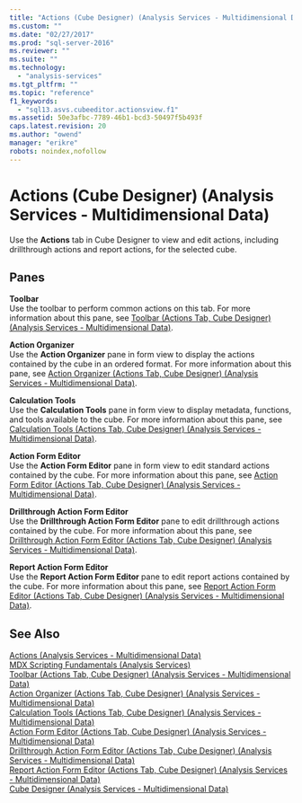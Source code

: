 ```yaml
---
title: "Actions (Cube Designer) (Analysis Services - Multidimensional Data) | Microsoft Docs"
ms.custom: ""
ms.date: "02/27/2017"
ms.prod: "sql-server-2016"
ms.reviewer: ""
ms.suite: ""
ms.technology: 
  - "analysis-services"
ms.tgt_pltfrm: ""
ms.topic: "reference"
f1_keywords: 
  - "sql13.asvs.cubeeditor.actionsview.f1"
ms.assetid: 50e3afbc-7789-46b1-bcd3-50497f5b493f
caps.latest.revision: 20
ms.author: "owend"
manager: "erikre"
robots: noindex,nofollow
---
```

# Actions (Cube Designer) (Analysis Services - Multidimensional Data)
  Use the **Actions** tab in Cube Designer to view and edit actions, including drillthrough actions and report actions, for the selected cube.  
  
## Panes  
 **Toolbar**  
 Use the toolbar to perform common actions on this tab. For more information about this pane, see [Toolbar &#40;Actions Tab, Cube Designer&#41; &#40;Analysis Services - Multidimensional Data&#41;](../a9retired/toolbar-actions-tab-cube-designer-analysis-services-multidimensional-data.md).  
  
 **Action Organizer**  
 Use the **Action Organizer** pane in form view to display the actions contained by the cube in an ordered format. For more information about this pane, see [Action Organizer &#40;Actions Tab, Cube Designer&#41; &#40;Analysis Services - Multidimensional Data&#41;](../a9retired/147b4622-e9fa-4537-9dbb-9e595c0f55bc.md).  
  
 **Calculation Tools**  
 Use the **Calculation Tools** pane in form view to display metadata, functions, and tools available to the cube. For more information about this pane, see [Calculation Tools &#40;Actions Tab, Cube Designer&#41; &#40;Analysis Services - Multidimensional Data&#41;](../a9retired/a3370370-43cd-4cc2-bb9f-c0d988b96f05.md).  
  
 **Action Form Editor**  
 Use the **Action Form Editor** pane in form view to edit standard actions contained by the cube. For more information about this pane, see [Action Form Editor &#40;Actions Tab, Cube Designer&#41; &#40;Analysis Services - Multidimensional Data&#41;](../a9retired/c363a29b-6099-473c-9625-460cc15b3d95.md).  
  
 **Drillthrough Action Form Editor**  
 Use the **Drillthrough Action Form Editor** pane to edit drillthrough actions contained by the cube. For more information about this pane, see [Drillthrough Action Form Editor &#40;Actions Tab, Cube Designer&#41; &#40;Analysis Services - Multidimensional Data&#41;](../a9retired/225fd818-b5ea-494f-b67b-66e09798274a.md).  
  
 **Report Action Form Editor**  
 Use the **Report Action Form Editor** pane to edit report actions contained by the cube. For more information about this pane, see [Report Action Form Editor &#40;Actions Tab, Cube Designer&#41; &#40;Analysis Services - Multidimensional Data&#41;](../a9retired/cebfdd07-e376-46d6-86ef-b6f816a2f360.md).  
  
## See Also  
 [Actions &#40;Analysis Services - Multidimensional Data&#41;](../analysis-services/multidimensional-models/actions-analysis-services-multidimensional-data.md)   
 [MDX Scripting Fundamentals &#40;Analysis Services&#41;](../analysis-services/multidimensional-models/mdx/mdx-scripting-fundamentals-analysis-services.md)   
 [Toolbar &#40;Actions Tab, Cube Designer&#41; &#40;Analysis Services - Multidimensional Data&#41;](../a9retired/toolbar-actions-tab-cube-designer-analysis-services-multidimensional-data.md)   
 [Action Organizer &#40;Actions Tab, Cube Designer&#41; &#40;Analysis Services - Multidimensional Data&#41;](../a9retired/147b4622-e9fa-4537-9dbb-9e595c0f55bc.md)   
 [Calculation Tools &#40;Actions Tab, Cube Designer&#41; &#40;Analysis Services - Multidimensional Data&#41;](../a9retired/a3370370-43cd-4cc2-bb9f-c0d988b96f05.md)   
 [Action Form Editor &#40;Actions Tab, Cube Designer&#41; &#40;Analysis Services - Multidimensional Data&#41;](../a9retired/c363a29b-6099-473c-9625-460cc15b3d95.md)   
 [Drillthrough Action Form Editor &#40;Actions Tab, Cube Designer&#41; &#40;Analysis Services - Multidimensional Data&#41;](../a9retired/225fd818-b5ea-494f-b67b-66e09798274a.md)   
 [Report Action Form Editor &#40;Actions Tab, Cube Designer&#41; &#40;Analysis Services - Multidimensional Data&#41;](../a9retired/cebfdd07-e376-46d6-86ef-b6f816a2f360.md)   
 [Cube Designer &#40;Analysis Services - Multidimensional Data&#41;](../a9retired/cube-designer-analysis-services-multidimensional-data.md)  
  
  